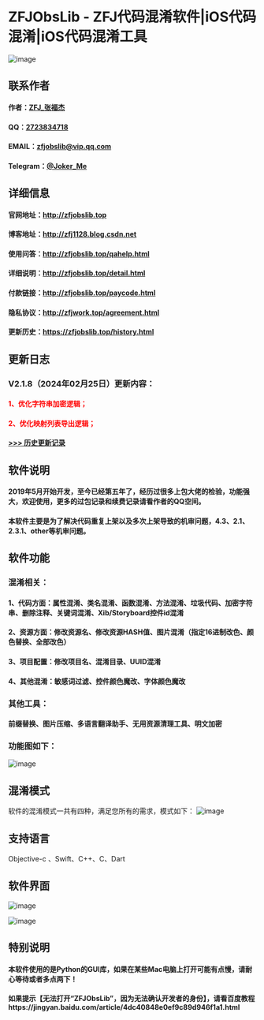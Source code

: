 
# ZFJObsLib - ZFJ代码混淆软件|iOS代码混淆|iOS代码混淆工具


![image](https://zfjobslib.top/images/ZFJObsLib.png)

## 联系作者

#### 作者：[ZFJ_张福杰](http://zfj1128.blog.csdn.net)
#### QQ：[2723834718](https://zfjobslib.top/images/qq2.png)
#### EMAIL：zfjobslib@vip.qq.com
#### Telegram：[@Joker_Me](https://zfjobslib.top/images/telegram_3_2.png)

## 详细信息

#### 官网地址：http://zfjobslib.top
#### 博客地址：http://zfj1128.blog.csdn.net
#### 使用问答：http://zfjobslib.top/qahelp.html
#### 详细说明：http://zfjobslib.top/detail.html
#### 付款链接：http://zfjobslib.top/paycode.html
#### 隐私协议：http://zfjwork.top/agreement.html
#### 更新历史：https://zfjobslib.top/history.html

## 更新日志

### V2.1.8（2024年02月25日）更新内容：

#### <font color=FF0000>1、优化字符串加密逻辑；</font>
#### <font color=FF0000>2、优化映射列表导出逻辑；</font>

#### [>>> 历史更新记录](https://zfjobslib.top/history.html)

## 软件说明
#### 2019年5月开始开发，至今已经第五年了，经历过很多上包大佬的检验，功能强大，欢迎使用，更多的过包记录和续费记录请看作者的QQ空间。
#### 本软件主要是为了解决代码重复上架以及多次上架导致的机审问题，4.3、2.1、2.3.1、other等机审问题。

## 软件功能
### 混淆相关：
#### 1、代码方面：属性混淆、类名混淆、函数混淆、方法混淆、垃圾代码、加密字符串、删除注释、关键词混淆、Xib/Storyboard控件id混淆
#### 2、资源方面：修改资源名、修改资源HASH值、图片混淆（指定16进制改色、颜色替换、全部改色）
#### 3、项目配置：修改项目名、混淆目录、UUID混淆
#### 4、其他混淆：敏感词过滤、控件颜色魔改、字体颜色魔改
### 其他工具：
#### 前缀替换、图片压缩、多语言翻译助手、无用资源清理工具、明文加密
### 功能图如下：

![image](https://zfjobslib.top/images/software-img/tree_fun_4.png)

## 混淆模式
软件的混淆模式一共有四种，满足您所有的需求，模式如下：
![image](https://zfjobslib.top/images/detail-img/obs_confusion_mode.png)

## 支持语言
Objective-c 、Swift、C++、C、Dart

## 软件界面
![image](https://zfjobslib.top/images/software-img/11.png)

![image](https://zfjobslib.top/images/software-img/22.png)

## 特别说明
#### 本软件使用的是Python的GUI库，如果在某些Mac电脑上打开可能有点慢，请耐心等待或者多点两下！
#### 如果提示【无法打开“ZFJObsLib”，因为无法确认开发者的身份】，请看百度教程https://jingyan.baidu.com/article/4dc40848e0ef9c89d946f1a1.html